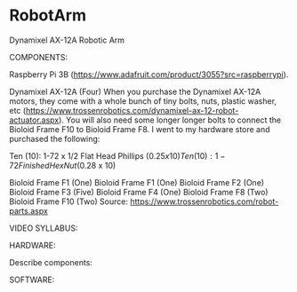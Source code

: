 # RobotArm
Dynamixel AX-12A Robotic Arm

COMPONENTS:

Raspberry Pi 3B (https://www.adafruit.com/product/3055?src=raspberrypi).

Dynamixel AX-12A (Four) When you purchase the Dynamixel AX-12A motors, they come with a whole bunch of tiny bolts, nuts, plastic washer, etc (https://www.trossenrobotics.com/dynamixel-ax-12-robot-actuator.aspx). You will also need some longer longer bolts to connect the Bioloid Frame F10 to Bioloid Frame F8. I went to my hardware store and purchased the following:

Ten (10): 1-72 x 1/2 Flat Head Phillips ($0.25 x 10)
Ten (10): 1-72 Finished Hex Nut ($0.28 x 10)

Bioloid Frame F1 (One)
Bioloid Frame F1 (One)
Bioloid Frame F2 (One)
Bioloid Frame F3 (Five)
Bioloid Frame F4 (One)
Bioloid Frame F8 (Two)
Bioloid Frame F10 (Two)
Source: https://www.trossenrobotics.com/robot-parts.aspx








VIDEO SYLLABUS:






HARDWARE:

Describe components:










SOFTWARE:
